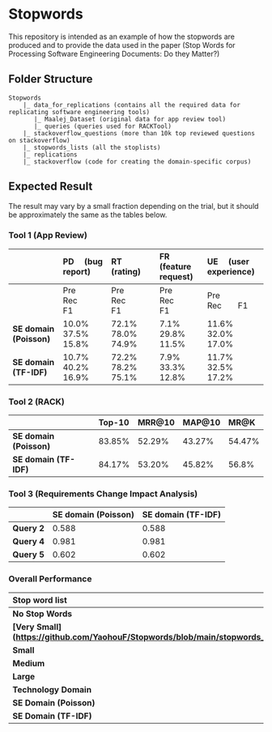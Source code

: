 # Stopwords
This repository is intended as an example of how the stopwords are produced and to provide the data used in the paper (Stop Words for Processing Software Engineering Documents: Do they   Matter?)

## Folder Structure
```
Stopwords
    |_ data_for_replications (contains all the required data for replicating software engineering tools)
       |_ Maalej_Dataset (original data for app review tool)
       |_ queries (queries used for RACKTool)
    |_ stackoverflow_questions (more than 10k top reviewed questions on stackoverflow)
    |_ stopwords_lists (all the stoplists)
    |_ replications
    |_ stackoverflow (code for creating the domain-specific corpus)
```
## Expected Result
The result may vary by a small fraction depending on the trial, but it should be approximately the same as the tables below.

### Tool 1 (App Review)
|              	|    **PD &emsp;(bug report)** 	|       **RT &emsp;(rating)**     |     **FR &emsp;(feature request)**     |     **UE &emsp;(user experience)**     |
|:----------	|:---------------	|:---------------  |:---------------	|:---------------	|
|              	|    Pre&emsp;&emsp;Rec&emsp;&emsp;F1 	|       Pre&emsp;&emsp;Rec&emsp;&emsp;F1     |     Pre&emsp;&emsp;Rec&emsp;&emsp;F1     |     Pre&emsp;&emsp;Rec&emsp;&emsp;F1     |
|**SE domain (Poisson)** |      10.0%&emsp;37.5%&emsp;15.8%     |       72.1%&emsp;78.0%&emsp;74.9%  	|        7.1%&emsp;29.8%&emsp;11.5%     |      11.6%&emsp;32.0%&emsp;17.0%       |
|**SE domain (TF-IDF)** |      10.7%&emsp;40.2%&emsp;16.9%     |       72.2%&emsp;78.2%&emsp;75.1%  	|        7.9%&emsp;33.3%&emsp;12.8%     |      11.7%&emsp;32.5%&emsp;17.2%       |

### Tool 2 (RACK)
|              	|    **Top-10** 	|       **MRR@10**     |     **MAP@10**     |     **MR@K**     |
|:----------	|:---------------	|:---------------  |:---------------	|:---------------	|
|**SE domain (Poisson)** |     83.85%     |       52.29%  	|        43.27%     |      54.47%       |
|**SE domain (TF-IDF)** |      84.17%     |       53.20%  	|        45.82%     |      56.8%       |

### Tool 3 (Requirements Change Impact Analysis)
|              	|    **SE domain (Poisson)** 	|       **SE domain (TF-IDF)**     |
|:----------	|:---------------	|:---------------  |
|**Query 2**	|0.588	|0.588 |
|**Query 4**	|0.981	|0.981 |
|**Query 5**	|0.602	|0.602 |


### Overall Performance
| **Stop word list** | **Better**|**Worse** |**Same** |
|:----------	|:---------------	|:---------------  |:---------------  |
|**No Stop Words**|4 |12 |3 |
|**[Very Small] (https://github.com/YaohouF/Stopwords/blob/main/stopwords_lists/very_small.txt)**|10|7|2|
|**Small**|13|5|1|
|**Medium**|11|7|1|
|**Large**|11|8|0|
|**Technology Domain**|9|9|1|
|**SE Domain (Poisson)**|12|5|2|
|**SE Domain (TF-IDF)**|17|1|1|